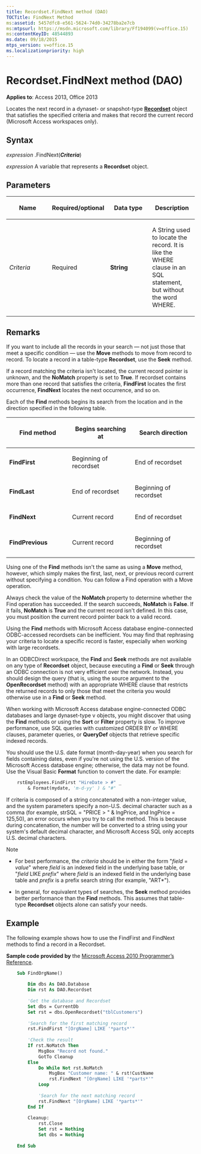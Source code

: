 ```yaml
---
title: Recordset.FindNext method (DAO)
TOCTitle: FindNext Method
ms:assetid: 5457dfc8-e561-5624-74d0-34278ba2e7cb
ms:mtpsurl: https://msdn.microsoft.com/library/Ff194099(v=office.15)
ms:contentKeyID: 48544893
ms.date: 09/18/2015
mtps_version: v=office.15
ms.localizationpriority: high
---
```


# Recordset.FindNext method (DAO)

**Applies to**: Access 2013, Office 2013

Locates the next record in a dynaset- or snapshot-type **[Recordset](recordset-object-dao.md)** object that satisfies the specified criteria and makes that record the current record (Microsoft Access workspaces only).

## Syntax

*expression* .FindNext(***Criteria***)

*expression* A variable that represents a **Recordset** object.

## Parameters

<table>
<colgroup>
<col style="width: 25%" />
<col style="width: 25%" />
<col style="width: 25%" />
<col style="width: 25%" />
</colgroup>
<thead>
<tr class="header">
<th><p>Name</p></th>
<th><p>Required/optional</p></th>
<th><p>Data type</p></th>
<th><p>Description</p></th>
</tr>
</thead>
<tbody>
<tr class="odd">
<td><p><em>Criteria</em></p></td>
<td><p>Required</p></td>
<td><p><strong>String</strong></p></td>
<td><p>A String used to locate the record. It is like the WHERE clause in an SQL statement, but without the word WHERE.</p></td>
</tr>
</tbody>
</table>


## Remarks

If you want to include all the records in your search — not just those that meet a specific condition — use the **Move** methods to move from record to record. To locate a record in a table-type **Recordset**, use the **Seek** method.

If a record matching the criteria isn't located, the current record pointer is unknown, and the **NoMatch** property is set to **True**. If recordset contains more than one record that satisfies the criteria, **FindFirst** locates the first occurrence, **FindNext** locates the next occurrence, and so on.

Each of the **Find** methods begins its search from the location and in the direction specified in the following table.

<table>
<colgroup>
<col style="width: 33%" />
<col style="width: 33%" />
<col style="width: 33%" />
</colgroup>
<thead>
<tr class="header">
<th><p>Find method</p></th>
<th><p>Begins searching at</p></th>
<th><p>Search direction</p></th>
</tr>
</thead>
<tbody>
<tr class="odd">
<td><p><strong>FindFirst</strong></p></td>
<td><p>Beginning of recordset</p></td>
<td><p>End of recordset</p></td>
</tr>
<tr class="even">
<td><p><strong>FindLast</strong></p></td>
<td><p>End of recordset</p></td>
<td><p>Beginning of recordset</p></td>
</tr>
<tr class="odd">
<td><p><strong>FindNext</strong></p></td>
<td><p>Current record</p></td>
<td><p>End of recordset</p></td>
</tr>
<tr class="even">
<td><p><strong>FindPrevious</strong></p></td>
<td><p>Current record</p></td>
<td><p>Beginning of recordset</p></td>
</tr>
</tbody>
</table>


Using one of the **Find** methods isn't the same as using a **Move** method, however, which simply makes the first, last, next, or previous record current without specifying a condition. You can follow a Find operation with a Move operation.

Always check the value of the **NoMatch** property to determine whether the Find operation has succeeded. If the search succeeds, **NoMatch** is **False**. If it fails, **NoMatch** is **True** and the current record isn't defined. In this case, you must position the current record pointer back to a valid record.

Using the **Find** methods with Microsoft Access database engine-connected ODBC-accessed recordsets can be inefficient. You may find that rephrasing your criteria to locate a specific record is faster, especially when working with large recordsets.

In an ODBCDirect workspace, the **Find** and **Seek** methods are not available on any type of **Recordset** object, because executing a **Find** or **Seek** through an ODBC connection is not very efficient over the network. Instead, you should design the query (that is, using the source argument to the **OpenRecordset** method) with an appropriate WHERE clause that restricts the returned records to only those that meet the criteria you would otherwise use in a **Find** or **Seek** method.

When working with Microsoft Access database engine-connected ODBC databases and large dynaset-type v objects, you might discover that using the **Find** methods or using the **Sort** or **Filter** property is slow. To improve performance, use SQL queries with customized ORDER BY or WHERE clauses, parameter queries, or **QueryDef** objects that retrieve specific indexed records.

You should use the U.S. date format (month-day-year) when you search for fields containing dates, even if you're not using the U.S. version of the Microsoft Access database engine; otherwise, the data may not be found. Use the Visual Basic **Format** function to convert the date. For example:

```vb
    rstEmployees.FindFirst "HireDate > #" _ 
        & Format(mydate, 'm-d-yy' ) & "#" 
```

If criteria is composed of a string concatenated with a non-integer value, and the system parameters specify a non-U.S. decimal character such as a comma (for example, strSQL = "PRICE \> " & lngPrice, and lngPrice = 125,50), an error occurs when you try to call the method. This is because during concatenation, the number will be converted to a string using your system's default decimal character, and Microsoft Access SQL only accepts U.S. decimal characters.

> [!NOTE]
> - For best performance, the *criteria* should be in either the form "*field* = *value*" where *field* is an indexed field in the underlying base table, or "*field* LIKE *prefix*" where *field* is an indexed field in the underlying base table and *prefix* is a prefix search string (for example, "ART*").
> 
> - In general, for equivalent types of searches, the **Seek** method provides better performance than the **Find** methods. This assumes that table-type **Recordset** objects alone can satisfy your needs.


## Example

The following example shows how to use the FindFirst and FindNext methods to find a record in a Recordset.

**Sample code provided by** the [Microsoft Access 2010 Programmer’s Reference](https://www.amazon.com/Microsoft-Access-2010-Programmers-Reference/dp/8126528125).


```vb
    Sub FindOrgName()
    
        Dim dbs As DAO.Database
        Dim rst As DAO.Recordset
        
        'Get the database and Recordset
        Set dbs = CurrentDb
        Set rst = dbs.OpenRecordset("tblCustomers")
    
        'Search for the first matching record   
        rst.FindFirst "[OrgName] LIKE '*parts*'"
        
        'Check the result
        If rst.NoMatch Then
            MsgBox "Record not found."
            GotTo Cleanup
        Else
            Do While Not rst.NoMatch
                MsgBox "Customer name: " & rst!CustName
                rst.FindNext "[OrgName] LIKE '*parts*'"
            Loop
    
            'Search for the next matching record
            rst.FindNext "[OrgName] LIKE '*parts*'"
        End If
       
        Cleanup:
            rst.Close
            Set rst = Nothing
            Set dbs = Nothing
    
    End Sub
```
